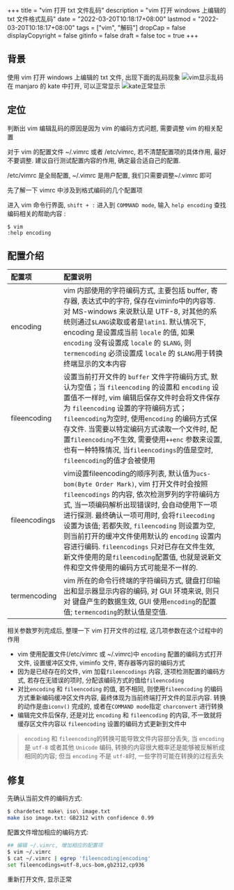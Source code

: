 +++
title = "vim 打开 txt 文件乱码"
description = "vim 打开 windows 上编辑的 txt 文件格式乱码"
date = "2022-03-20T10:18:17+08:00"
lastmod = "2022-03-20T10:18:17+08:00"
tags = ["vim", "解码"]
dropCap = false
displayCopyright = false
gitinfo = false
draft = false
toc = true
+++
## 背景
使用 vim 打开 windows 上编辑的 txt 文件, 出现下面的乱码现象
![vim显示乱码](https://ruisum.oss-cn-shenzhen.aliyuncs.com/img/2022/04/20220403-2144.png)
在 manjaro 的 kate 中打开, 可以正常显示
![kate正常显示](https://ruisum.oss-cn-shenzhen.aliyuncs.com/img/2022/04/20220403-2145.png)

## 定位
判断出 vim 编辑乱码的原因是因为 vim 的编码方式问题, 需要调整 vim 的相关配置

对于 vim 的配置文件 ~/.vimrc 或者 /etc/vimrc, 若不清楚配置项的具体作用, 最好不要调整. 建议自行测试配置内容的作用, 确定最合适自己的配置.

/etc/vimrc 是全局配置, ~/.vimrc 是用户配置, 我们只需要调整~/.vimrc 即可

先了解一下 vimrc 中涉及到格式编码的几个配置项

进入 vim 命令行界面, `shift + :` 进入到 `COMMAND mode`, 输入 `help encoding` 查找编码相关的帮助内容 :
 ```angular2
$ vim
:help encoding
```
 
## 配置介绍
|配置项|配置说明|
|:---|:---|
|encoding|vim 内部使用的字符编码方式, 主要包括 buffer, 寄存器, 表达式中的字符, 保存在viminfo中的内容等. 对 MS-windows 来说默认是 UTF-8, 对其他的系统则通过`$LANG`读取或者是`latin1`. 默认情况下, encoding 是设置成当前 `locale` 的值, 如果 `encoding` 没有设置成 `locale` 的 `$LANG`, 则 `termencoding` 必须设置成 `locale` 的 `$LANG`用于转换终端显示的文本内容|
|fileencoding| 设置当前打开文件的 `buffer` 文件字符编码方式, 默认为空值；当 `fileencoding` 的设置和 `encoding` 设置值不一样时, vim 编辑后保存文件时会将文件保存为 `fileencoding` 设置的字符编码方式；`fileencoding`为空时, 使用`encoding` 的编码方式保存文件. 当需要以特定编码方式读取一个文件时, 配置`fileencoding`不生效, 需要使用`++enc` 参数来设置, 也有一种特殊情况, 当`fileencodings`的值是空时, `fileencoding`的值才会被使用|
|fileencodings| vim设置fileencoding的顺序列表, 默认值为`ucs-bom(Byte Order Mark)`, vim 打开文件时会按照`fileencodings` 的内容, 依次检测罗列的字符编码方式, 当一项编码解析出现错误时, 会自动使用下一项进行探测. 最终确认一项可用时, 会将`fileecoding` 设置为该值; 若都失败, `fileencoding` 则设置为空, 则当前打开的缓冲文件使用默认的 `encoding` 设置内容进行编码. `fileencodings` 只对已存在文件生效, 新文件使用的是`fileencoding`配置值, 也就是说新文件和空文件使用的编码方式可能是不一样的. |
|termencoding| vim 所在的命令行终端的字符编码方式, 键盘打印输出和显示器显示内容的编码, 对 GUI 环境来说, 则只对 键盘产生的数据生效, GUI 使用`encoding`的配置值; `termencoding`的默认值是空值. |


相关参数罗列完成后, 整理一下 vim 打开文件的过程, 这几项参数在这个过程中的作用
- vim 使用配置文件(/etc/vimrc 或 ~/.vimrc)中 `encoding` 配置的编码方式打开文件, 设置缓冲区文件, viminfo 文件, 寄存器等内容的编码方式
- 因为是已经存在的文件, vim 加载`fileencodings` 内容, 逐项检测配置的编码方式, 若存在无错误的项时, 分配该编码方式的值给`fileencoding`
- 对比`encoding` 和 `fileencoding` 的值, 若不相同, 则使用`fileencoding` 的编码方式重新编码缓冲区文件内容, 最终体现为当前终端打开文件的显示内容. 转换的动作是由`iconv()` 完成的, 或者在`COMMAND mode`指定 `charconvert` 进行转换
- 编辑完文件后保存, 还是对比 `encoding` 和 `fileencoding` 的内容, 不一致就将缓存区文件内容以 `fileencoding` 设置的编码方式更新到文件中
> `encoding` 和 `fileencoding`的转换可能导致文件内容部分丢失, 当 `encoding` 是 `utf-8` 或者其他 `Unicode` 编码, 转换的内容很大概率还是能够被反解析成相同的内容; 但当 `encoding` 不是 `utf-8`时, 一些字符可能在转换的过程丢失

## 修复
先确认当前文件的编码方式:
```bash
$ chardetect make\ iso\ image.txt 
make iso image.txt: GB2312 with confidence 0.99
```

配置文件增加相应的编码方式: 
```bash
## 编辑 ~/.vimrc, 增加相应的配置项
$ vim ~/.vimrc
$ cat ~/.vimrc | egrep 'fileencoding|encoding'
set fileencodings=utf-8,ucs-bom,gb2312,cp936
```

重新打开文件, 显示正常